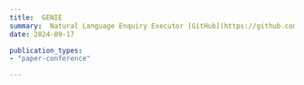 ```yaml
---
title:  GENIE
summary:  Natural Language Enquiry Executor [GitHub](https://github.com/Trust4AI/GENIE) # SHORT DESCRIPTION
date: 2024-09-17

publication_types: 
- "paper-conference"

---
```




